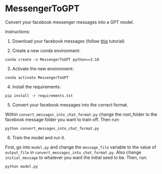 # MessengerToGPT
Convert your facebook messenger messages into a GPT model.


Instructions:

1. Download your facebook messages (follow [this](https://www.remote.tools/remote-work/download-facebook-messenger-conversation) tutorial)

2. Create a new conda environment:

```
conda create -n MessengerToGPT python==3.10
```

3. Activate the new environment:
```
conda activate MessengerToGPT
```

4. Install the requirements:
```
pip install -r requirements.txt
```

5. Convert your facebook messages into the correct format.

Within `convert_messages_into_chat_format.py` change the root_folder to the facebook message folder you want to train off.
Then run:

```
python convert_messages_into_chat_format.py
```

6. Train the model and run it.

First, go into `model.py` and change the `message_file` variable to the value of `output_file` in `convert_messages_into_chat_format.py`.
Also change `initial_message` to whatever you want the initial seed to be. Then, run: 
```
python model.py
```
